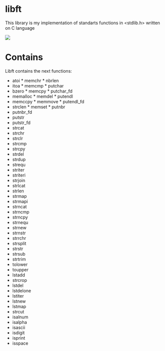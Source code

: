 # libft

This library is my implementation of standarts functions in <stdlib.h> written on C language

![](https://github.com/AloySobek/libft/raw/master/resources/libft.jpg)

# Contains
Libft contains the next functions:
* atoi        * memchr       * nbrlen
* itoa        * memcmp       * putchar
* bzero       * memcpy       * putchar_fd
* memalloc    * memdel       * putendl
* memccpy     * memmove      * putendl_fd
* strclen     * memset       * putnbr
* putnbr_fd
* putstr
* putstr_fd
* strcat
* strchr
* strclr
* strcmp
* strcpy
* strdel
* strdup
* strequ
* striter
* striteri
* strjoin
* strlcat
* strlen
* strmap
* strmapi
* strncat
* strncmp
* strncpy
* strnequ
* strnew
* strnstr
* strrchr
* strsplit
* strstr
* strsub
* strtrim
* tolower
* toupper
* lstadd
* strcrop
* lstdel
* lstdelone
* lstiter
* lstnew
* lstmap
* strcut
* isalnum
* isalpha
* isascii
* isdigit
* isprint
* isspace